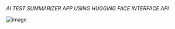 *AI TEST SUMMARIZER APP USING HUGGING FACE INTERFACE API*


![image](https://github.com/user-attachments/assets/39eb0bc6-7b5b-4f8a-a339-5273710757d8)
